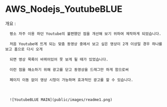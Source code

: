 # AWS_Nodejs_YoutubeBLUE

개요 : 

      평소 자주 이용 하던 Youtube의 불편했던 점을 개선해 보기 위하여 제작하게 되었습니다. 

      처음 Youtube에 뜨게 되는 맞춤 동영상 중에서 보고 싶은 영상이 2개 이상일 경우 하나를 보고 홈으로 다시 오게 
      
      되면 영상 목록이 바뀌어있어 못 보게 될 때가 있었습니다. 
      
      이런 점을 해소하기 위해 광고를 닫고 동영상을 드래그만 하게 함으로써 
      
      페이지 이동 없이 영상 시청이 가능하며 효과적인 광고를 할 수 있습니다.
      
      
      
      ![YoutubeBLUE MAIN](public/images/readme1.png)
